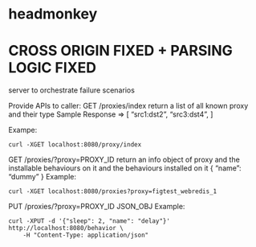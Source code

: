 # headmonkey
# CROSS ORIGIN FIXED + PARSING LOGIC FIXED
server to orchestrate failure scenarios

Provide APIs to caller:
GET /proxies/index
return a list of all known proxy and their type
Sample Response =>
 [
	“src1:dst2”,
	“src3:dst4”,
]

Exampe: 

    curl -XGET localhost:8080/proxy/index

GET /proxies/?proxy=PROXY_ID
return an info object of proxy and the installable behaviours on it and the behaviours installed on it
	{
		“name”: “dummy”
	}
Example: 

    curl -XGET localhost:8080/proxies?proxy=figtest_webredis_1

PUT /proxies/?proxy=PROXY_ID JSON_OBJ
Example:

    curl -XPUT -d '{"sleep": 2, "name": "delay"}' http://localhost:8080/behavior \
        -H "Content-Type: application/json"
